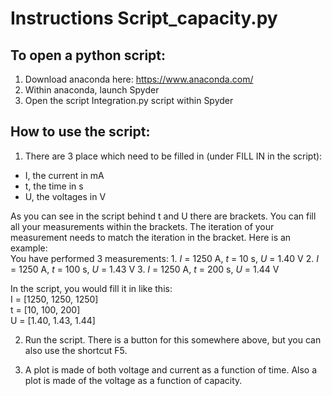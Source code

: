 # Instructions Script_capacity.py

## To open a python script:
1. Download anaconda here: https://www.anaconda.com/
2. Within anaconda, launch Spyder
3. Open the script Integration.py script within Spyder

## How to use the script:
1. There are 3 place which need to be filled in (under FILL IN in the script):
  - I, the current in mA
  - t, the time in s
  - U, the voltages in V

  As you can see in the script behind t and U there are brackets. You can fill all your measurements within the brackets. The iteration of your measurement needs to match the iteration in the bracket. Here is an example:\
  You have performed 3 measurements:
    1. *I* = 1250 A, *t* = 10 s, *U* = 1.40 V
    2. *I* = 1250 A, *t* = 100 s, *U* = 1.43 V
    3. *I* = 1250 A, *t* = 200 s, *U* = 1.44 V

  In the script, you would fill it in like this:\
  I = [1250, 1250, 1250]\
  t = [10, 100, 200]\
  U = [1.40, 1.43, 1.44]

2. Run the script. There is a button for this somewhere above, but you can also use the shortcut F5.

3. A plot is made of both voltage and current as a function of time. Also a plot is made of the voltage as a function of capacity.
